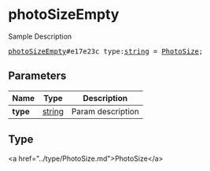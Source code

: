 # photoSizeEmpty

Sample Description

<pre>
<a href="../constructor/photoSizeEmpty.md">photoSizeEmpty</a>#e17e23c type:<a href="../type/string.md">string</a> = <a href="../type/PhotoSize.md">PhotoSize</a>;
</pre>

## Parameters

| Name | Type | Description |
|------|:----:|-------------|
| **type** | <a href="../type/string.md">string</a> | Param description |

## Type

&lt;a href=&#34;../type/PhotoSize.md&#34;&gt;PhotoSize&lt;/a&gt;
